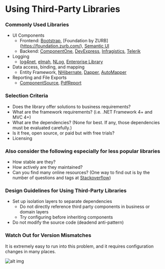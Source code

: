 # Using Third-Party Libraries

### Commonly Used Libraries
* UI Components
  - Frontend: [Bootstrap](http://getbootstrap.com/), [Foundation by ZURB] (https://foundation.zurb.com/), [Semantic UI](https://semantic-ui.com/)
  - Backend: [ComponentOne](https://www.grapecity.com/en/componentone-studio), [DevExpress](https://www.devexpress.com/), [Infragistics](https://www.infragistics.com/), [Telerik](https://www.telerik.com/)
* Logging
  - [log4net](http://logging.apache.org/log4net/), [elmah](https://code.google.com/archive/p/elmah/wikis/MVC.wiki), [NLog](http://nlog-project.org/), [Enterprise Library](https://msdn.microsoft.com/en-us/library/ff648951.aspx)
* Data access, binding, and mapping
  - Entity Framework, [NHibernate](http://nhibernate.info/), [Dapper](https://stackexchange.github.io/Dapper/), [AutoMapper](http://automapper.org/) 
* Reporting and File Exports
  - [ComponentSource](https://www.componentsource.com/), [PdfReport](https://github.com/VahidN/PdfReport)

### Selection Criteria
* Does the library offer solutions to business requirements?
* What are the framework requirements? (i.e. .NET Framework 4+ and MVC 4+)
* What are the dependencies? (None for best. If any, those dependencies must be evaluated carefully.)
* Is it free, open source, or paid but with free trials?
* Licensing

### Also consider the following especially for less popular libraries
* How stable are they?
* How actively are they maintained?
* Can you find many online resources? (One way to find out is by the number of questions and tags at [Stackoverflow](https://stackoverflow.com/tags))

### Design Guidelines for Using Third-Party Libraries
* Set up isolation layers to separate dependencies
  - Do not directly reference third party components in business or domain layers
  - Try configuring before inheriting components
* Do not modify the source code (deadend anti-pattern)

### Watch Out for Version Mismatches
It is extremely easy to run into this problem, and it requires configuration changes in many places.

![alt img](https://raw.githubusercontent.com/Esece/SoftwareArchitectureAndDevelopment/master/_images/ThirdPartyVersionMismatchError.jpeg)

